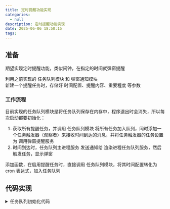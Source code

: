 ```yaml
---
title: 定时提醒功能实现
categories:
  - null
description: 定时提醒功能实现
date: 2025-06-06 18:50:15
tags:
---
```


## 准备

期望实现定时提醒功能，类似闹钟，在指定的时间就弹窗提醒

利用之前实现的 任务队列模块 和 弹窗通知模块  
新建一个提醒任务时，存储好 时间配置、提醒内容、重要程度 等参数

### 工作流程

目前实现的任务队列模块是将任务队列保存在内存中，程序退出时会消失，所以每次启动都要初始化：

1. 获取所有提醒任务，并调用 任务队列模块 将所有任务加入队列，同时添加一个任务触发器（观察者）来接收时间到达的消息，并将任务触发器的任务设置为 调用弹窗提醒服务
2. 时间到达时，任务队列主进程服务 发送通知给 渲染进程任务队列服务，然后触发任务，显示弹窗

添加函数，在启用提醒任务时，直接调用 任务队列模块，将其时间配置转化为 cron 表达式，加入任务队列

## 代码实现

<details>
<summary>任务队列初始化代码</summary>

```ts
// useReminderInit.ts
import { useReminderStore } from "@/modules/Reminder/stores/reminderStore";
import { scheduleService } from "@/modules/schedule/services/scheduleService";
import { notificationService } from "@/modules/notification/services/notificationService";
import { onMounted, onUnmounted } from "vue";
import type { UrgencyLevel } from "@/shared/types/time";

export function useReminderInit() {
  const reminderStore = useReminderStore();
  let cleanup: (() => void) | null = null;

  const handleReminderNotification = async (reminder: {
    title: string;
    body: string;
    urgency: UrgencyLevel;
  }) => {
    switch (reminder.urgency) {
      case "critical":
        await notificationService.showWarning(reminder.title, reminder.body);
        break;
      case "normal":
      case "low":
        await notificationService.showSimple(reminder.title, reminder.body);
        break;
    }
  };

  const initializeReminders = async () => {
    await reminderStore.initializeSchedules();

    cleanup = scheduleService.onScheduleTriggered(({ task }) => {
      // {
      //   id: 'some-schedule-id',
      //   task: {
      //     type: 'REMINDER',
      //     payload: { title: '...', body: '...', urgency: '...' }
      //   },
      //   timestamp: 1234567890
      // }
      //
      // 通过解构赋值，只取出 task 部分
      if (task.type === "REMINDER") {
        handleReminderNotification(task.payload);
      }
    });
  };

  onMounted(() => {
    initializeReminders();
  });

  onUnmounted(() => {
    if (cleanup) {
      cleanup();
    }
  });

  return {
    initializeReminders,
  };
}
```

</details>
